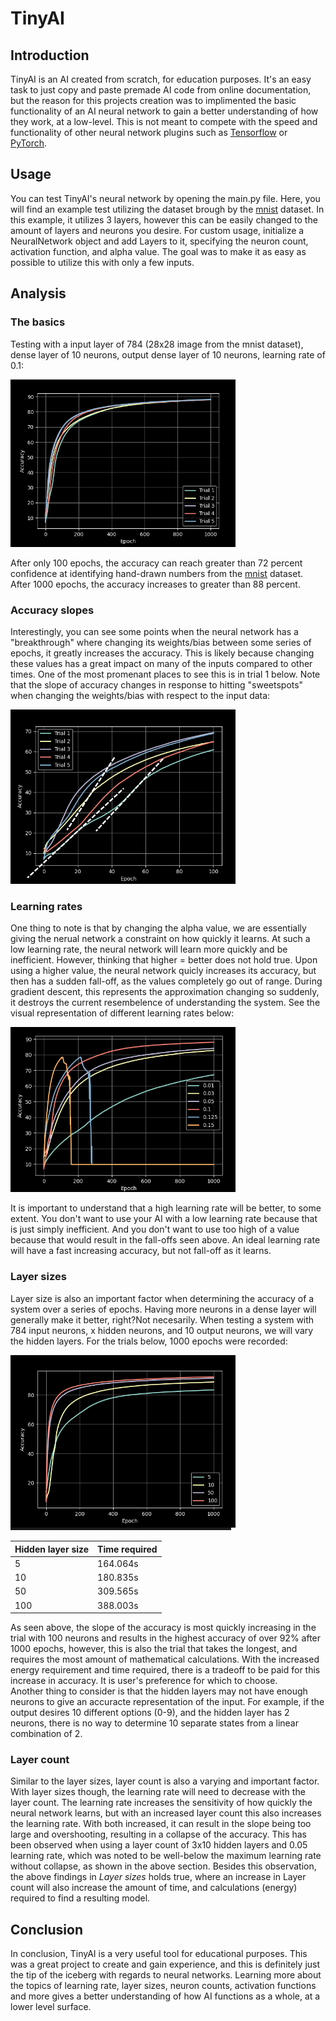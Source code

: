# TinyAI

## Introduction

TinyAI is an AI created from scratch, for education purposes. It's an easy task to just copy and paste premade AI code from online documentation, but the reason for this projects creation was to implimented the basic functionality of an AI neural network to gain a better understanding of how they work, at a low-level. This is not meant to compete with the speed and functionality of other neural network plugins such as [Tensorflow](www.tensorflow.org) or [PyTorch](www.pytorch.org).   

## Usage

You can test TinyAI's neural network by opening the main.py file. Here, you will find an example test utilizing the dataset brough by the [mnist](https://www.tensorflow.org/datasets/catalog/mnist) dataset. In this example, it utilizes 3 layers, however this can be easily changed to the amount of layers and neurons you desire. For custom usage, initialize a NeuralNetwork object and add Layers to it, specifying the neuron count, activation function, and alpha value. The goal was to make it as easy as possible to utilize this with only a few inputs. 

## Analysis

### The basics

Testing with a input layer of 784 (28x28 image from the mnist dataset), dense layer of 10 neurons, output dense layer of 10 neurons, learning rate of 0.1:

<img src="./res/accuracy-784-10-10-0.1.png" width="360"/>

After only 100 epochs, the accuracy can reach greater than 72 percent confidence at identifying hand-drawn numbers from the [mnist](https://www.tensorflow.org/datasets/catalog/mnist) dataset.  
After 1000 epochs, the accuracy increases to greater than 88 percent.  

### Accuracy slopes

Interestingly, you can see some points when the neural network has a "breakthrough" where changing its weights/bias between some series of epochs, it greatly increases the accuracy. This is likely because changing these values has a great impact on many of the inputs compared to other times. One of the most promenant places to see this is in trial 1 below. Note that the slope of accuracy changes in response to hitting "sweetspots" when changing the weights/bias with respect to the input data: 

<img src="./res/accuracy-784-10-10-0.1-zoom.png" width="360"/>

### Learning rates

One thing to note is that by changing the alpha value, we are essentially giving the nerual network a constraint on how quickly it learns. At such a low learning rate, the neural network will learn more quickly and be inefficient. However, thinking that higher = better does not hold true. Upon using a higher value, the neural network quicly increases its accuracy, but then has a sudden fall-off, as the values completely go out of range. During gradient descent, this represents the approximation changing so suddenly, it destroys the current resembelence of understanding the system. See the visual representation of different learning rates below:


<img src="./res/accuracy-784-10-10.png" width="360"/> 

It is important to understand that a high learning rate will be better, to some extent. You don't want to use your AI with a low learning rate because that is just simply inefficient. And you don't want to use too high of a value because that would result in the fall-offs seen above. An ideal learning rate will have a fast increasing accuracy, but not fall-off as it learns.

### Layer sizes

Layer size is also an important factor when determining the accuracy of a system over a series of epochs. Having more neurons in a dense layer will generally make it better, right?Not necesarily. When testing a system with 784 input neurons, x hidden neurons, and 10 output neurons, we will vary the hidden layers. For the trials below, 1000 epochs were recorded:

<img src="./res/accuracy-784-x-10.png" width="360"/> 


|Hidden layer size|Time required|
|----|----|
|5|164.064s|
|10|180.835s|
|50|309.565s|
|100|388.003s|


As seen above, the slope of the accuracy is most quickly increasing in the trial with 100 neurons and results in the highest accuracy of over 92% after 1000 epochs, however, this is also the trial that takes the longest, and requires the most amount of mathematical calculations. With the increased energy requirement and time required, there is a tradeoff to be paid for this increase in accuracy. It is user's preference for which to choose.  
Another thing to consider is that the hidden layers may not have enough neurons to give an accuracte representation of the input. For example, if the output desires 10 different options (0-9), and the hidden layer has 2 neurons, there is no way to determine 10 separate states from a linear combination of 2.


### Layer count

Similar to the layer sizes, layer count is also a varying and important factor. With layer sizes though, the learning rate will need to decrease with the layer count. The learning rate increases the sensitivity of how quickly the neural network learns, but with an increased layer count this also increases the learning rate. With both increased, it can result in the slope being too large and overshooting, resulting in a collapse of the accuracy. This has been observed when using a layer count of 3x10 hidden layers and 0.05 learning rate, which was noted to be well-below the maximum learning rate without collapse, as shown in the above section. Besides this observation, the above findings in *Layer sizes* holds true, where an increase in Layer count will also increase the amount of time, and calculations (energy) required to find a resulting model.

## Conclusion

In conclusion, TinyAI is a very useful tool for educational purposes. This was a great project to create and gain experience, and this is definitely just the tip of the iceberg with regards to neural networks. Learning more about the topics of learning rate, layer sizes, neuron counts, activation functions and more gives a better understanding of how AI functions as a whole, at a lower level surface. 